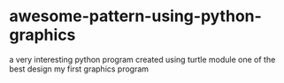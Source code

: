 # awesome-pattern-using-python-graphics
a very interesting python program created using turtle module one of the best design my first graphics program
